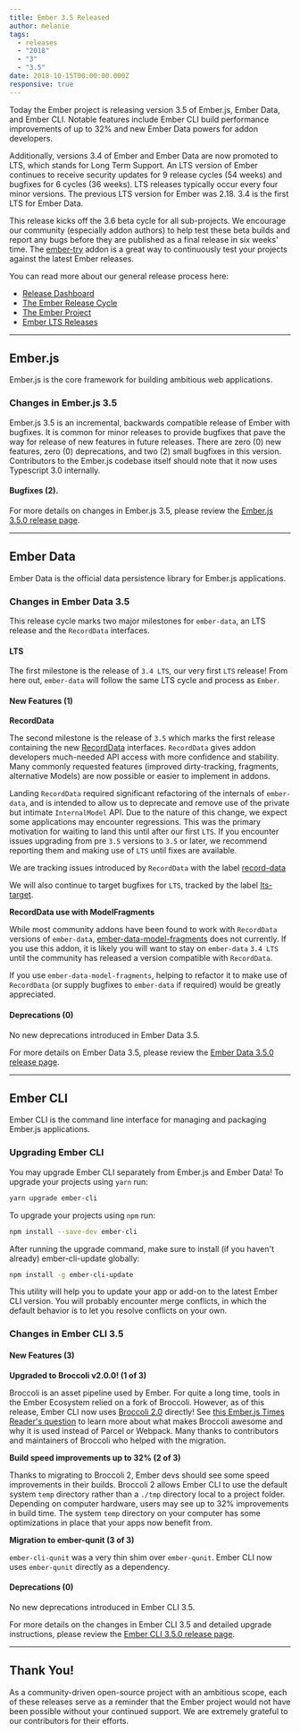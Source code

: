 ```yaml
---
title: Ember 3.5 Released
author: melanie
tags:
  - releases
  - "2018"
  - "3"
  - "3.5"
date: 2018-10-15T00:00:00.000Z
responsive: true
---
```


Today the Ember project is releasing version 3.5 of Ember.js, Ember Data, and Ember CLI.
Notable features include Ember CLI build performance improvements of up to 32% and new Ember Data powers for addon developers.

Additionally, versions 3.4 of Ember and Ember Data are now promoted to LTS, which stands for Long
Term Support. An LTS version of Ember continues to receive security updates
for 9 release cycles (54 weeks)
and bugfixes for 6 cycles (36 weeks).
LTS releases typically occur every four minor versions. 
The previous LTS version for Ember was 2.18. 3.4 is the first LTS for
Ember Data.

This release kicks off the 3.6 beta cycle for all sub-projects. We encourage our community (especially addon authors) to help test these beta builds and report any bugs before they are published as a final release in six weeks' time. The [ember-try](https://github.com/ember-cli/ember-try) addon is a great way to continuously test your projects against the latest Ember releases.

You can read more about our general release process here:

- [Release Dashboard](http://emberjs.com/builds/)
- [The Ember Release Cycle](http://emberjs.com/blog/2013/09/06/new-ember-release-process.html)
- [The Ember Project](http://emberjs.com/blog/2015/06/16/ember-project-at-2-0.html)
- [Ember LTS Releases](http://emberjs.com/blog/2016/02/25/announcing-embers-first-lts.html)

---

## Ember.js

Ember.js is the core framework for building ambitious web applications.

### Changes in Ember.js 3.5
Ember.js 3.5 is an incremental, backwards compatible release of Ember with bugfixes. 
It is common for minor releases to provide bugfixes that pave the way for
release of new features in future releases.
There are zero (0) new features, zero (0) deprecations, and two (2) small 
bugfixes in this version.
Contributors to the Ember.js codebase itself should note that it now uses
Typescript 3.0 internally.

#### Bugfixes (2).

For more details on changes in Ember.js 3.5, please review the [Ember.js 3.5.0 release page](https://github.com/emberjs/ember.js/releases/tag/v3.5.0).

---

## Ember Data

Ember Data is the official data persistence library for Ember.js applications.

### Changes in Ember Data 3.5

This release cycle marks two major milestones for `ember-data`,
an LTS release and the `RecordData` interfaces.

#### LTS

The first milestone is the release of `3.4 LTS`, our very first `LTS` release! From here out, `ember-data` will follow the same LTS cycle and process as `Ember`.

#### New Features (1)

**RecordData**

The second milestone is the release of `3.5` which marks the first release containing the new [RecordData](https://github.com/emberjs/rfcs/pull/293) interfaces.
`RecordData` gives addon developers much-needed API access with more confidence and stability. Many commonly requested features (improved dirty-tracking, fragments, alternative Models) are now possible or easier to implement in addons.

Landing `RecordData` required significant refactoring of the internals of `ember-data`, and is intended to allow us to deprecate and remove use of the private but intimate `InternalModel` API.
Due to the nature of this change, we expect some applications may encounter regressions. This was the primary motivation for waiting to land this until after our first `LTS`. If you encounter issues upgrading from pre `3.5` versions to `3.5` or later, we recommend reporting them and making use of `LTS` until fixes are available.

We are tracking issues introduced by `RecordData` with the label [record-data](https://github.com/emberjs/data/labels/record-data)

We will also continue to target bugfixes for `LTS`, tracked by the label [lts-target](https://github.com/emberjs/data/labels/lts-target).

**RecordData use with ModelFragments**

While most community addons have been found to work with `RecordData` versions of `ember-data`, [ember-data-model-fragments](https://github.com/lytics/ember-data-model-fragments) does not currently. If you use this addon, it is likely you will want to stay on `ember-data` `3.4 LTS` until the community has released a version compatible with `RecordData`.

If you use `ember-data-model-fragments`, helping to refactor it to make use of `RecordData` (or supply bugfixes to `ember-data` if required) would be greatly appreciated.

#### Deprecations (0)

No new deprecations introduced in Ember Data 3.5.

For more details on Ember Data 3.5, please review the
[Ember Data 3.5.0 release page](https://github.com/emberjs/data/releases/tag/v3.5.0).

---

## Ember CLI

Ember CLI is the command line interface for managing and packaging Ember.js applications.

### Upgrading Ember CLI

You may upgrade Ember CLI separately from Ember.js and Ember Data! To upgrade your projects using `yarn` run:

```bash
yarn upgrade ember-cli
```

To upgrade your projects using `npm` run:

```bash
npm install --save-dev ember-cli
```

After running the upgrade command, make sure to install (if you haven't already) ember-cli-update globally:

```bash
npm install -g ember-cli-update
```

This utility will help you to update your app or add-on to the latest Ember CLI version. You will probably encounter merge conflicts, in which the default behavior is to let you resolve conflicts on your own.

### Changes in Ember CLI 3.5

#### New Features (3)

**Upgraded to Broccoli v2.0.0! (1 of 3)**

Broccoli is an asset pipeline used by Ember. For quite a long time, tools in the Ember
Ecosystem relied on a fork of Broccoli. However, as of this release, Ember CLI now uses
[Broccoli 2.0](https://github.com/broccolijs/broccoli) directly! 
See [this Ember.js Times Reader's question](https://discuss.emberjs.com/t/readers-questions-why-does-ember-use-broccoli-and-how-is-it-different-from-webpack-rollup-parcel/15384) 
to learn more about what makes Broccoli awesome and why it is used instead of Parcel or Webpack.
Many thanks to contributors and maintainers of Broccoli who helped with the migration.

**Build speed improvements up to 32% (2 of 3)**

Thanks to migrating to Broccoli 2, Ember devs should see some speed improvements in their
builds. Broccoli 2 allows Ember CLI to use the default system `temp` directory
rather than a `./tmp` directory local to a project folder. Depending on computer hardware,
users may see up to 32% improvements in build time. The system `temp` directory
on your computer has some optimizations in place that your apps now benefit from.

**Migration to ember-qunit (3 of 3)**

`ember-cli-qunit` was a very thin shim over `ember-qunit`.
Ember CLI now uses `ember-qunit` directly as a dependency.

#### Deprecations (0)

No new deprecations introduced in Ember CLI 3.5.

For more details on the changes in Ember CLI 3.5 and detailed upgrade
instructions, please review the [Ember CLI  3.5.0 release page](https://github.com/ember-cli/ember-cli/releases/tag/v3.5.0).

---

## Thank You!

As a community-driven open-source project with an ambitious scope, each of these releases serve as a reminder that the Ember project would not have been possible without your continued support. We are extremely grateful to our contributors for their efforts.